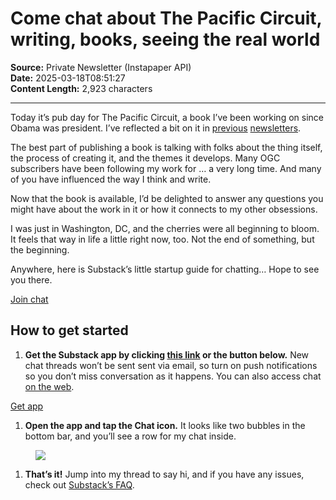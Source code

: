 # Come chat about The Pacific Circuit, writing, books, seeing the real world

**Source:** Private Newsletter (Instapaper API)  
**Date:** 2025-03-18T08:51:27  
**Content Length:** 2,923 characters

---

<div><p><span>Today it’s pub day for The Pacific Circuit, a book I’ve been working on since Obama was president. I’ve reflected a bit on it in </span><a href="https://substack.com/redirect/77f0e67c-c7fb-4bed-9526-0ddf457387ad?j=eyJ1IjoiMmk4YzRmIn0.NbJspE6qqiyi0ePIaEvS-GzrrsOthuf2vAgC26cJb08">previous</a><span> </span><a href="https://substack.com/redirect/c05379a6-9f14-4900-8e63-957b4e1d8a24?j=eyJ1IjoiMmk4YzRmIn0.NbJspE6qqiyi0ePIaEvS-GzrrsOthuf2vAgC26cJb08">newsletters</a><span>. </span></p><p>The best part of publishing a book is talking with folks about the thing itself, the process of creating it, and the themes it develops. Many OGC subscribers have been following my work for … a very long time. And many of you have influenced the way I think and write. </p><p>Now that the book is available, I’d be delighted to answer any questions you might have about the work in it or how it connects to my other obsessions. </p><p>I was just in Washington, DC, and the cherries were all beginning to bloom. It feels that way in life a little right now, too. Not the end of something, but the beginning. </p><p>Anywhere, here is Substack’s little startup guide for chatting… Hope to see you there.</p><p><a href="https://open.substack.com/pub/oaklandgardenclub/chat"><span>Join chat</span></a></p><h2>How to get started</h2><ol><li><p><strong><span>Get the Substack app by clicking </span><a href="https://substack.com/redirect/5069953a-b52b-4574-a11d-cf6017d5927f?j=eyJ1IjoiMmk4YzRmIn0.NbJspE6qqiyi0ePIaEvS-GzrrsOthuf2vAgC26cJb08">this link</a><span> or the button below.</span></strong><span> New chat threads won’t be sent sent via email, so turn on push notifications so you don’t miss conversation as it happens. You can also access chat </span><a href="https://open.substack.com/pub/oaklandgardenclub/chat">on the web</a><span>.</span></p></li></ol><p><a href="https://substack.com/redirect/5069953a-b52b-4574-a11d-cf6017d5927f?j=eyJ1IjoiMmk4YzRmIn0.NbJspE6qqiyi0ePIaEvS-GzrrsOthuf2vAgC26cJb08"><span>Get app</span></a></p><ol><li><p><strong>Open the app and tap the Chat icon.</strong><span> It looks like two bubbles in the bottom bar, and you’ll see a row for my chat inside.</span></p></li></ol><div><figure><a href="https://substack.com/redirect/2d7c43a4-3f5b-4ae8-884c-5302b2873c28?j=eyJ1IjoiMmk4YzRmIn0.NbJspE6qqiyi0ePIaEvS-GzrrsOthuf2vAgC26cJb08"><img src="https://substackcdn.com/image/fetch/w_1100,c_limit,f_auto,q_auto:good,fl_progressive:steep/https%3A%2F%2Fsubstack-post-media.s3.amazonaws.com%2Fpublic%2Fimages%2Fe0f63c9a-2296-4c96-a2f9-52648999bb00_2000x1000.jpeg"></a></figure></div><ol><li><p><strong>That’s it!</strong><span> Jump into my thread to say hi, and if you have any issues, check out </span><a href="https://substack.com/redirect/2bed1bbe-1a3b-411c-b674-200ff7603427?j=eyJ1IjoiMmk4YzRmIn0.NbJspE6qqiyi0ePIaEvS-GzrrsOthuf2vAgC26cJb08">Substack’s FAQ</a><span>.</span></p></li></ol></div>
